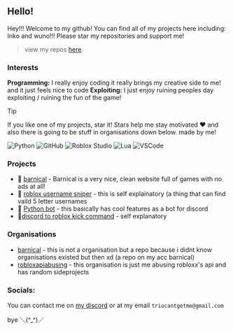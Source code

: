 ## Hello!

Hey!!! Welcome to my github! You can find all of my projects here including: Inko and wuno!!! Please star my repositories and support me!
 > view my repos [here](https://github.com/xxpwnxxx420lord?tab=repositories).

### Interests
**Programming:** I really enjoy coding it really brings my creative side to me! and it just feels nice to code
**Exploiting:** I just enjoy ruining peoples day exploiting / ruining the fun of the game!
> [!TIP]
> If you like one of my projects, star it! Stars help me stay motivated ❤️
> and also there is going to be stuff in organisations down below. made by me!

![Python](https://img.shields.io/badge/python-3670A0?style=for-the-badge&logo=python&logoColor=ffdd54)
![GitHub](https://img.shields.io/badge/github-%23121011.svg?style=for-the-badge&logo=github&logoColor=white)
![Roblox Studio](https://img.shields.io/badge/roblox%20studio-%23F7DF1E.svg?style=for-the-badge&logo=roblox&logoColor=black)
![Lua](https://img.shields.io/badge/lua-%232C2D72.svg?style=for-the-badge&logo=lua&logoColor=white)
![VSCode](https://img.shields.io/badge/VSCode-007ACC?style=for-the-badge&logo=visual-studio-code&logoColor=white)

### Projects
- 🍫 [barnical](https://barnical.github.io) - Barnical is a very nice, clean website full of games with no ads at all!
- 🔫 [roblox username sniper](https://github.com/abusingroblox/5-letter-name-sniper) - this is self explainatory (a thing that can find vaild 5 letter usernames
- 🤖 [Python bot](https://github.com/xxpwnxxx420lord/python-bot) - this basically has cool features as a bot for discord
- 🦵[discord to roblox kick command](https://github.com/xxpwnxxx420lord/discord-to-roblox-kicking/tree/main) - self explanatory
### Organisations
- [barnical](https://github.com/barnical/barnical.github.io) - this is not a organisation but a repo because i didnt know organisations existed but then xd (a repo on my acc barnical)
- [robloxapiabusing](https://github.com/abusingroblox) - this organisation is just me abusing robloxx's api and has random sideprojects 
### Socials:
You can contact me on [my discord](https://discord.gg/thaemeCwFH) or at my email ```triocantgetme@gmail.com```

bye ＼(^_^)／
